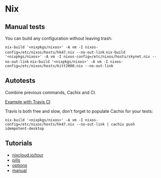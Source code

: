 # Nix

## Manual tests

You can build any configuration without leaving trash:

`nix-build '<nixpkgs/nixos>' -A vm -I nixos-config=/etc/nixos/hosts/hk47.nix --no-out-link`
`nix-build '<nixpkgs/nixos>' -A vm -I nixos-config=/etc/nixos/hosts/skynet.nix --no-out-link`
`nix-build '<nixpkgs/nixos>' -A vm -I nixos-config=/etc/nixos/hosts/kitt2000.nix --no-out-link`

## Autotests

Combine previous commands, Cachix and CI.

[Example with Travis CI](https://github.com/ksevelyar/dotfiles/blob/master/.travis.yml)

Travis is both free and slow, don't forget to populate Cachix for your tests:

`nix-build '<nixpkgs/nixos>' -A vm -I nixos-config=/etc/nixos/hosts/hk47.nix --no-out-link | cachix push idempotent-desktop`

## Tutorials

- [nixcloud.io/tour](https://nixcloud.io/tour)
- [pills](https://nixos.org/nixos/nix-pills/why-you-should-give-it-a-try.html)
- [options](https://nixos.org/nixos/options.html)
- [manual](https://nixos.org/nixos/manual/')
